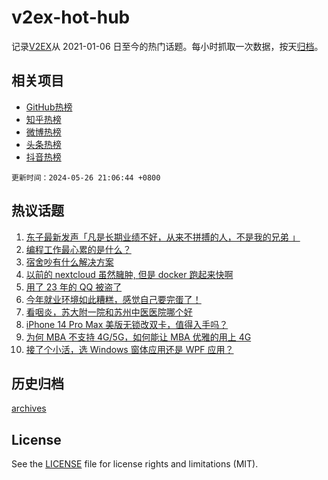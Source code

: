 # v2ex-hot-hub

 记录[V2EX](https://www.v2ex.com/)从 2021-01-06 日至今的热门话题。每小时抓取一次数据，按天[归档](archives)。
 
 ## 相关项目

- [GitHub热榜](https://github.com/lonnyzhang423/github-hot-hub)
- [知乎热榜](https://github.com/lonnyzhang423/zhihu-hot-hub)
- [微博热榜](https://github.com/lonnyzhang423/weibo-hot-hub)
- [头条热榜](https://github.com/lonnyzhang423/toutiao-hot-hub)
- [抖音热榜](https://github.com/lonnyzhang423/douyin-hot-hub)


 `更新时间：2024-05-26 21:06:44 +0800`

## 热议话题

1. [东子最新发声「凡是长期业绩不好，从来不拼搏的人，不是我的兄弟 」](https://www.v2ex.com/t/1044012)
1. [编程工作最心累的是什么？](https://www.v2ex.com/t/1043965)
1. [宿舍吵有什么解决方案](https://www.v2ex.com/t/1043935)
1. [以前的 nextcloud 虽然臃肿, 但是 docker 跑起来快啊](https://www.v2ex.com/t/1043985)
1. [用了 23 年的 QQ 被盗了](https://www.v2ex.com/t/1044017)
1. [今年就业环境如此糟糕，感觉自己要完蛋了！](https://www.v2ex.com/t/1043973)
1. [看咽炎，苏大附一院和苏州中医医院哪个好](https://www.v2ex.com/t/1043987)
1. [iPhone 14 Pro Max 美版无锁改双卡，值得入手吗？](https://www.v2ex.com/t/1044019)
1. [为何 MBA 不支持 4G/5G，如何能让 MBA 优雅的用上 4G](https://www.v2ex.com/t/1043942)
1. [接了个小活，选 Windows 窗体应用还是 WPF 应用？](https://www.v2ex.com/t/1043993)

## 历史归档

[archives](archives)

## License

See the [LICENSE](LICENSE) file for license rights and limitations (MIT).
